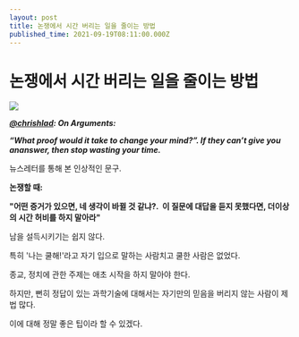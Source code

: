 ```yaml
---
layout: post
title: 논쟁에서 시간 버리는 일을 줄이는 방법
published_time: 2021-09-19T08:11:00.000Z
---
```


# 논쟁에서 시간 버리는 일을 줄이는 방법


![](../600x0/http/pds18.egloos.com/pds/202109/19/80/a0109780_6146720de2a84.jpg)

**_[@chrishlad](https://softwareleadweekly.us6.list-manage.com/track/click?u=1a258e0fefbb23214c59c5a8d&id=38ea88d64c&e=74958a0d7a): On Arguments:_**

**_“What proof would it take to change your mind?”. If they can’t give you ananswer, then stop wasting your time._**

뉴스레터를 통해 본 인상적인 문구.

**논쟁할 때:**

**"어떤 증거가 있으면, 네 생각이 바뀔 것 같냐?.  이 질문에 대답을 듣지 못했다면, 더이상의 시간 허비를 하지 말아라"**

남을 설득시키기는 쉽지 않다.

특히 '나는 쿨해!'라고 자기 입으로 말하는 사람치고 쿨한 사람은 없었다.

종교, 정치에 관한 주제는 애초 시작을 하지 말아야 한다.

하지만, 뻔히 정답이 있는 과학기술에 대해서는 자기만의 믿음을 버리지 않는 사람이 제법 많다.

이에 대해 정말 좋은 팁이라 할 수 있겠다.

